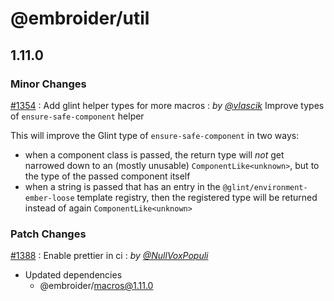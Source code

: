 # @embroider/util

## 1.11.0

### Minor Changes

[#1354](https://github.com/embroider-build/embroider/pull/1354) : Add glint helper types for more macros : _by [@vlascik](https://github.com/vlascik)_
Improve types of `ensure-safe-component` helper

This will improve the Glint type of `ensure-safe-component` in two ways:

- when a component class is passed, the return type will _not_ get narrowed down to an (mostly unusable) `ComponentLike<unknown>`, but to the type of the passed component itself
- when a string is passed that has an entry in the `@glint/environment-ember-loose` template registry, then the registered type will be returned instead of again `ComponentLike<unknown>`

### Patch Changes

[#1388](https://github.com/embroider-build/embroider/pull/1388) : Enable prettier in ci : _by [@NullVoxPopuli](https://github.com/NullVoxPopuli)_

- Updated dependencies
  - @embroider/macros@1.11.0
